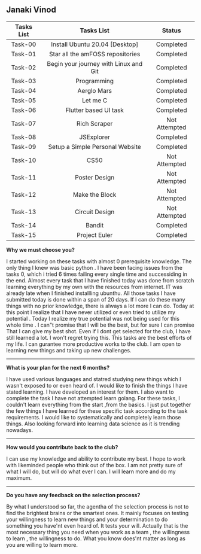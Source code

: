 ## Janaki Vinod

|   Tasks List| Tasks List  | Status  |
| :------------: | :------------: | :------------: |
| Task-00  |  Install Ubuntu 20.04 [Desktop] |Completed |
|  Task-01 | Star all the amFOSS repositories|  Completed |
|  Task-02 | Begin your journey with Linux and Git |Completed  |
|  Task-03|Programming|  Completed |
|  Task-04 |Aerglo Mars   | Completed  |
|  Task-05 |Let me C  | Completed  |
|  Task-06| Flutter based UI task  | Completed  |
|  Task-07 | Rich Scraper  | Not Attempted   |
|  Task-08| JSExplorer  | Completed  |
|  Task-09 |Setup a Simple Personal Website   | Completed  |
|  Task-10 | CS50  | Not Attempted   |
|  Task-11 | Poster Design  | Not Attempted  |
|  Task-12 |  Make the Block  | Not Attempted  |
|  Task-13 |  Circuit Design  |   Not Attempted |
|  Task-14 | Bandit   | Completed  |
|  Task-15 |Project Euler   | Completed  |



**Why we must choose you?**

I started working on these tasks with almost 0 prerequisite knowledge. The only thing I knew was basic python . I have been facing issues from the tasks 0, which i tried 6 times failing every single time and successiding in the end. Almost every task that I have finished today was done from scratch learning everything by my own with the resources from internet. IT was already late when I finished installling ubunthu. All those tasks I have submitted today is done within a span of 20 days. If  I can do these many things with no prior knowledge, there is always a lot more I can do. Today at this point I realize that I have never utilized or even tried to utilize my potential . Today I realize my true potential  was not being used for this whole time . I can"t promise that I will be the best, but for sure I can promise That I can give my best shot. Even if I dont get selected for the club, I have still learned a lot. I won't regret trying this. This tasks are the best efforts of my life. I can gurantee more productive works to the club. I am open to learning new things and taking up new challenges. 

------------



**What is your plan for the next 6 months?**

I have used various languages and statred studying new things which I wasn't exposed to or even heard of. I would like to finish the things I have stated learning. I have developed an interest for them.
I also want to complete the task I have not attempted learn golang. For these tasks, I couldn't learn everything from the start ,from the basics. I just put together the few things I have learned for these specific task according to the task requirements. I would like to systematically and completely learn those things. Also looking forward into learning data science as it is trending nowadays.

------------



**How would you contribute back to the club?**
 
 I can use my knowledge and ability to contribute my best. I hope to work with likeminded people who think out of the box. I am not pretty sure of what I will do, but will do what ever I can. I will learn more and do my maximum.

------------


 
**Do you have any feedback on the selection process?**
 
 By what I understood so far, the agentha of the selection process is not to find the brightest brains or the smartest ones. It mainly focuses on testing your willingness to learn new things and your determination to do something you have'nt even heard of. It tests your will. Actually that is the most necessary thing you need when you work as a team , the willingness to learn , the willingness to do. What you know does'nt matter as long as you are willing to learn more.
